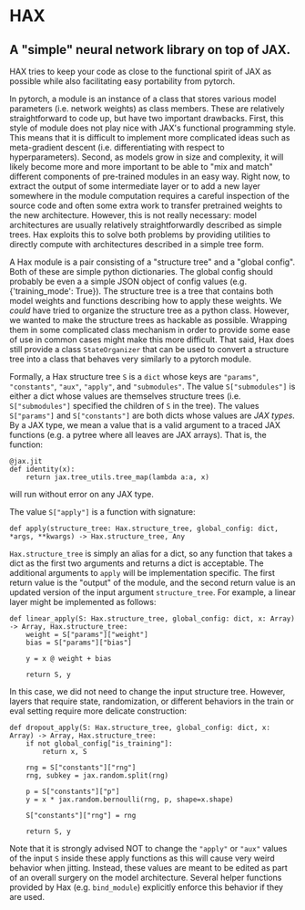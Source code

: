 # HAX
## A "simple" neural network library on top of JAX.


HAX tries to keep your code as close to the functional spirit of JAX as possible
while also facilitating easy portability from pytorch.



In pytorch, a module is an instance of a class that stores various model parameters
(i.e. network weights) as class members. These are relatively straightforward to code up, but have two
important drawbacks. First, this style of module does not play nice with JAX's functional programming style.
This means that it is difficult to implement more complicated ideas such as meta-gradient descent (i.e. differentiating with respect to hyperparameters).
Second, as models grow in size and complexity, it will likely become more and more important to be able to "mix and match" different
components of pre-trained modules in an easy way. Right now, to extract the output of some intermediate layer or to add a new layer somewhere
in the module computation requires a careful inspection of the source code and often some extra work to transfer pretrained weights to the new architecture.
However, this is not really necessary: model architectures are usually relatively straightforwardly described as simple trees. Hax exploits this to solve both
problems by providing utilities to directly compute with architectures described in a simple tree form. 

A Hax module is a pair consisting of a "structure tree" and a "global config". Both of these are simple python dictionaries. The global config should probably be even a
a simple JSON object of config values (e.g. {'training_mode': True}). The structure tree is a tree that contains both model weights and functions describing how to 
apply these weights. We *could* have tried to organize the structure tree as a python class. However, we wanted to make the structure trees as hackable as possible. Wrapping them in some complicated class mechanism in order to provide some ease of use in common cases might make this more difficult. That said, Hax does still provide a class `StateOrganizer` that can be used to convert a structure tree into a class that behaves very similarly to a pytorch module.

Formally, a Hax structure tree `S` is a `dict` whose keys are  `"params"`, `"constants"`, `"aux"`, `"apply"`, and `"submodules"`.
The value `S["submodules"]` is either a dict whose values are themselves structure trees (i.e. `S["submodules"]` specified the children of `S` 
in the tree).
The values `S["params"]` and `S["constants"]` are both dicts whose values are *JAX types*. By a JAX type, we mean a value that is a valid argument
to a traced JAX functions (e.g. a pytree where all leaves are JAX arrays). That is, the function:
```
@jax.jit
def identity(x):
    return jax.tree_utils.tree_map(lambda a:a, x)
```
will run without error on any JAX type.

The value `S["apply"]` is a function with signature:
```
def apply(structure_tree: Hax.structure_tree, global_config: dict, *args, **kwargs) -> Hax.structure_tree, Any
```
`Hax.structure_tree` is simply an alias for a dict, so any function that takes a dict as the first two arguments
and returns a dict is acceptable. The additional arguments to `apply` will be implementation specific. The first
return value is the "output" of the module, and the second return value is an updated version of the
input argument `structure_tree`. For example, a linear layer might be implemented as follows:

```
def linear_apply(S: Hax.structure_tree, global_config: dict, x: Array) -> Array, Hax.structure_tree:
    weight = S["params"]["weight"]
    bias = S["params"]["bias"]

    y = x @ weight + bias

    return S, y
```

In this case, we did not need to change the input structure tree. However, layers that require state, randomization, or different
behaviors in the train or eval setting require more delicate construction:

```
def dropout_apply(S: Hax.structure_tree, global_config: dict, x: Array) -> Array, Hax.structure_tree:
    if not global_config["is_training"]:
        return x, S

    rng = S["constants"]["rng"]
    rng, subkey = jax.random.split(rng)

    p = S["constants"]["p"]
    y = x * jax.random.bernoulli(rng, p, shape=x.shape)

    S["constants"]["rng"] = rng

    return S, y
```
Note that it is strongly advised NOT to change the `"apply"` or `"aux"` values of the input `S` inside these apply functions as this will cause
very weird behavior when jitting. Instead, these values are meant to be edited as part of an overall surgery on the model architecture. Several helper
functions provided by Hax (e.g. `bind_module`) explicitly enforce this behavior if they are used.



    




